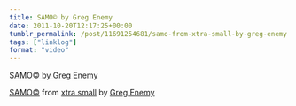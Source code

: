 ```yaml
---
title: SAMO© by Greg Enemy
date: 2011-10-20T12:17:25+00:00
tumblr_permalink: /post/11691254681/samo-from-xtra-small-by-greg-enemy
tags: ["linklog"]
format: "video"
---
```


[SAMO© by Greg Enemy][1]

[SAMO©][1] from [xtra small][2] by [Greg Enemy][3]

[1]: http://gregenemy.bandcamp.com/track/samo-c
[2]: http://gregenemy.bandcamp.com/album/xtra-small
[3]: http://gregenemy.com/
